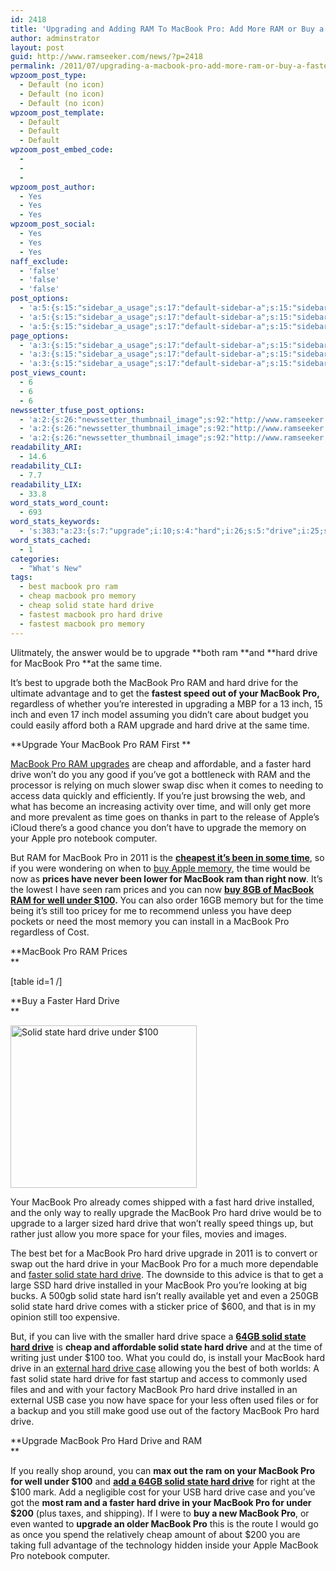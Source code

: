 ```yaml
---
id: 2418
title: 'Upgrading and Adding RAM To MacBook Pro: Add More RAM or Buy a Faster Hard Drive?'
author: adminstrator
layout: post
guid: http://www.ramseeker.com/news/?p=2418
permalink: /2011/07/upgrading-a-macbook-pro-add-more-ram-or-buy-a-faster-hard-drive/
wpzoom_post_type:
  - Default (no icon)
  - Default (no icon)
  - Default (no icon)
wpzoom_post_template:
  - Default
  - Default
  - Default
wpzoom_post_embed_code:
  - 
  - 
  - 
wpzoom_post_author:
  - Yes
  - Yes
  - Yes
wpzoom_post_social:
  - Yes
  - Yes
  - Yes
naff_exclude:
  - 'false'
  - 'false'
  - 'false'
post_options:
  - 'a:5:{s:15:"sidebar_a_usage";s:17:"default-sidebar-a";s:15:"sidebar_b_usage";s:17:"default-sidebar-b";s:9:"hwa_usage";s:17:"default-headerbar";s:8:"ad_above";s:0:"";s:8:"ad_below";s:0:"";}'
  - 'a:5:{s:15:"sidebar_a_usage";s:17:"default-sidebar-a";s:15:"sidebar_b_usage";s:17:"default-sidebar-b";s:9:"hwa_usage";s:17:"default-headerbar";s:8:"ad_above";s:0:"";s:8:"ad_below";s:0:"";}'
  - 'a:5:{s:15:"sidebar_a_usage";s:17:"default-sidebar-a";s:15:"sidebar_b_usage";s:17:"default-sidebar-b";s:9:"hwa_usage";s:17:"default-headerbar";s:8:"ad_above";s:0:"";s:8:"ad_below";s:0:"";}'
page_options:
  - 'a:3:{s:15:"sidebar_a_usage";s:17:"default-sidebar-a";s:15:"sidebar_b_usage";s:17:"default-sidebar-b";s:9:"hwa_usage";s:17:"default-headerbar";}'
  - 'a:3:{s:15:"sidebar_a_usage";s:17:"default-sidebar-a";s:15:"sidebar_b_usage";s:17:"default-sidebar-b";s:9:"hwa_usage";s:17:"default-headerbar";}'
  - 'a:3:{s:15:"sidebar_a_usage";s:17:"default-sidebar-a";s:15:"sidebar_b_usage";s:17:"default-sidebar-b";s:9:"hwa_usage";s:17:"default-headerbar";}'
post_views_count:
  - 6
  - 6
  - 6
newssetter_tfuse_post_options:
  - 'a:2:{s:26:"newssetter_thumbnail_image";s:92:"http://www.ramseeker.com/wp-content/uploads/2011/07/Screen-shot-2011-07-07-at-2.53.37-PM.png";s:24:"newssetter_disable_image";s:4:"true";}'
  - 'a:2:{s:26:"newssetter_thumbnail_image";s:92:"http://www.ramseeker.com/wp-content/uploads/2011/07/Screen-shot-2011-07-07-at-2.53.37-PM.png";s:24:"newssetter_disable_image";s:4:"true";}'
  - 'a:2:{s:26:"newssetter_thumbnail_image";s:92:"http://www.ramseeker.com/wp-content/uploads/2011/07/Screen-shot-2011-07-07-at-2.53.37-PM.png";s:24:"newssetter_disable_image";s:4:"true";}'
readability_ARI:
  - 14.6
readability_CLI:
  - 7.7
readability_LIX:
  - 33.8
word_stats_word_count:
  - 693
word_stats_keywords:
  - 's:383:"a:23:{s:7:"upgrade";i:10;s:4:"hard";i:26;s:5:"drive";i:25;s:7:"macbook";i:24;s:4:"time";i:8;s:4:"best";i:3;s:4:"inch";i:3;s:5:"cheap";i:3;s:6:"faster";i:4;s:4:"good";i:3;s:5:"comes";i:3;s:4:"just";i:3;s:6:"memory";i:4;s:5:"apple";i:3;s:6:"prices";i:3;s:4:"fast";i:3;s:9:"installed";i:3;s:6:"really";i:4;s:5:"space";i:3;s:5:"files";i:3;s:5:"solid";i:7;s:5:"state";i:7;s:4:"case";i:3;}";'
word_stats_cached:
  - 1
categories:
  - "What's New"
tags:
  - best macbook pro ram
  - cheap macbook pro memory
  - cheap solid state hard drive
  - fastest macbook pro hard drive
  - fastest macbook pro memory
---
```

<div style="float: right; margin-right: 5px;">
</div>

<div style="float: right; margin-right: 5px;">
</div>

<div style="float: right; margin-right: 5px;">
</div>

Ulitmately, the answer would be to upgrade **both ram **and **hard drive for MacBook Pro **at the same time.

It&#8217;s best to upgrade both the MacBook Pro RAM and hard drive for the ultimate advantage and to get the **fastest speed out of your MacBook Pro,** regardless of whether you&#8217;re interested in upgrading a MBP for a 13 inch, 15 inch and even 17 inch model assuming you didn&#8217;t care about budget you could easily afford both a RAM upgrade and hard drive at the same time.

**Upgrade Your MacBook Pro RAM First **

[MacBook Pro RAM upgrades][1] are cheap and affordable, and a faster hard drive won&#8217;t do you any good if you&#8217;ve got a bottleneck with RAM and the processor is relying on much slower swap disc when it comes to needing to access data quickly and efficiently. If you&#8217;re just browsing the web, and what has become an increasing activity over time, and will only get more and more prevalent as time goes on thanks in part to the release of Apple&#8217;s iCloud there&#8217;s a good chance you don&#8217;t have to upgrade the memory on your Apple pro notebook computer.

But RAM for MacBook Pro in 2011 is the **[cheapest it&#8217;s been in some time][2]**, so if you were wondering on when to [buy Apple memory][3], the time would be now as **prices have never been lower for MacBook ram than right now**. It&#8217;s the lowest I have seen ram prices and you can now **[buy 8GB of MacBook RAM for well under $100][2].** You can also order 16GB memory but for the time being it&#8217;s still too pricey for me to recommend unless you have deep pockets or need the most memory you can install in a MacBook Pro regardless of Cost.

**MacBook Pro RAM Prices  
**

[table id=1 /]

**Buy a Faster Hard Drive  
**

[<img class="alignleft size-full wp-image-2430" title="Cheapest Solid State Hard Drive" src="http://www.ramseeker.com/wp-content/uploads/2011/07/Screen-shot-2011-07-07-at-2.53.37-PM.png" alt="Solid state hard drive under $100" width="298" height="260" />][4]

Your MacBook Pro already comes shipped with a fast hard drive installed, and the only way to really upgrade the MacBook Pro hard drive would be to upgrade to a larger sized hard drive that won&#8217;t really speed things up, but rather just allow you more space for your files, movies and images.

The best bet for a MacBook Pro hard drive upgrade in 2011 is to convert or swap out the hard drive in your MacBook Pro for a much more dependable and [faster solid state hard drive][5]. The downside to this advice is that to get a large SSD hard drive installed in your MacBook Pro you&#8217;re looking at big bucks. A 500gb solid state hard isn&#8217;t really available yet and even a 250GB solid state hard drive comes with a sticker price of $600, and that is in my opinion still too expensive.

But, if you can live with the smaller hard drive space a **[64GB solid state hard drive][4]** is **cheap and affordable solid state hard drive** and at the time of writing just under $100 too. What you could do, is install your MacBook hard drive in an [external hard drive case][6] allowing you the best of both worlds: A fast solid state hard drive for fast startup and access to commonly used files and and with your factory MacBook Pro hard drive installed in an external USB case you now have space for your less often used files or for a backup and you still make good use out of the factory MacBook Pro hard drive.

**Upgrade MacBook Pro Hard Drive and RAM  
**

If you really shop around, you can **max out the ram on your MacBook Pro for well under $100** and **[add a 64GB solid state hard drive][4]** for right at the $100 mark. Add a negligible cost for your USB hard drive case and you&#8217;ve got the **most ram and a faster hard drive in your MacBook Pro for under $200** (plus taxes, and shipping). If I were to **buy a new MacBook Pro**, or even wanted to **upgrade an older MacBook Pro** this is the route I would go as once you spend the relatively cheap amount of about $200 you are taking full advantage of the technology hidden inside your Apple MacBook Pro notebook computer.

 [1]: http://www.ramseeker.com/macbook-pro-ddr3-1333mhz-memory-upgrade-prices/
 [2]: http://www.tkqlhce.com/click-1548159-10273954?url=http%3A%2F%2Fwww.crucial.com%2Fstore%2Faffiliateredirect.asp%3Fimodule%3DCT2KIT51264BC1339%26aid%3D10273954%26cid%3D777292%26subid%3D890%26PRS%3Duscj&cjsku=CT2KIT51264BC1339
 [3]: http://www.ramseeker.com
 [4]: http://www.amazon.com/gp/product/B003NE5JCE/ref=as_li_ss_tl?ie=UTF8&tag=ramseeker-20&linkCode=as2&camp=217145&creative=399369&creativeASIN=B003NE5JCE
 [5]: http://www.ramseeker.com/best-ssd-hard-drives-for-2011/ "Best SSD Hard Drives for 2011"
 [6]: http://www.amazon.com/gp/redirect.html?ie=UTF8&location=http%3A%2F%2Fwww.amazon.com%2Fs%3Fie%3DUTF8%26ref_%3Dnb_sb_ss_c_1_23%26field-keywords%3D500gb%2520solid%2520state%2520drive%26url%3Dsearch-alias%253Delectronics%26sprefix%3D500gb%2520solid%2520state%2520drive%23%3Furl%3Dsearch-alias%3Delectronics&tag=ramseeker-20&linkCode=ur2&camp=1789&creative=390957